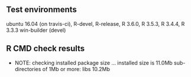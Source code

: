 ## Test environments

ubuntu 16.04 (on travis-ci), R-devel, R-release, R 3.6.0, R 3.5.3, R 3.4.4, R 3.3.3
win-builder (devel)

## R CMD check results

* NOTE: checking installed package size ... installed size is 11.0Mb sub-directories of 1Mb or more: libs  10.2Mb